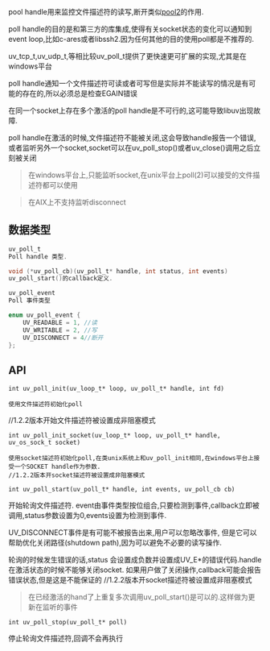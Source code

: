 pool handle用来监控文件描述符的读写,断开类似[pool2](http://linux.die.net/man/2/poll)的作用.

poll handle的目的是和第三方的库集成,使得有关socket状态的变化可以通知到event loop,比如c-ares或者libssh2.因为任何其他的目的使用poll都是不推荐的.

uv_tcp_t,uv_udp_t,等相比较uv_poll_t提供了更快速更可扩展的实现,尤其是在windows平台

poll handle通知一个文件描述符可读或者可写但是实际并不能读写的情况是有可能的存在的,所以必须总是检查EGAIN错误

在同一个socket上存在多个激活的poll handle是不可行的,这可能导致libuv出现故障.

poll handle在激活的时候,文件描述符不能被关闭,这会导致handle报告一个错误,或者监听另外一个socket,socket可以在uv_poll_stop()或者uv_close()调用之后立刻被关闭

>在windows平台上,只能监听socket,在unix平台上poll(2)可以接受的文件描述符都可以使用

>在AIX上不支持监听disconnect

## 数据类型
```c
uv_poll_t
Poll handle 类型.

void (*uv_poll_cb)(uv_poll_t* handle, int status, int events)
uv_poll_start()的callback定义.

uv_poll_event
Poll 事件类型

enum uv_poll_event {
    UV_READABLE = 1, //读
    UV_WRITABLE = 2, //写
    UV_DISCONNECT = 4//断开
};
```

## API

`int uv_poll_init(uv_loop_t* loop, uv_poll_t* handle, int fd)`

    使用文件描述符初始化poll
   //1.2.2版本开始文件描述符被设置成非阻塞模式

`int uv_poll_init_socket(uv_loop_t* loop, uv_poll_t* handle, uv_os_sock_t socket)`

    使用socket描述符初始化poll,在类unix系统上和uv_poll_init相同,在windows平台上接受一个SOCKET handle作为参数.
    //1.2.2版本开socket描述符被设置成非阻塞模式


`int uv_poll_start(uv_poll_t* handle, int events, uv_poll_cb cb)`

  开始轮询文件描述符. event由事件类型按位组合,只要检测到事件,callback立即被调用,status参数设置为0,events设置为检测到事件.

 UV_DISCONNECT事件是有可能不被报告出来,用户可以忽略改事件, 但是它可以帮助优化关闭路径(shutdown path),因为可以避免不必要的读写操作.

 轮询的时候发生错误的话,status 会设置成负数并设置成UV_E\*的错误代码.handle在激活状态的时候不能够关闭socket. 如果用户做了关闭操作,callback可能会报告错误状态,但是这是不能保证的
    //1.2.2版本开socket描述符被设置成非阻塞模式
>  在已经激活的hand了上重复多次调用uv_poll_start()是可以的.这样做为更新在监听的事件

`int uv_poll_stop(uv_poll_t* poll)`

  停止轮询文件描述符,回调不会再执行

